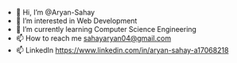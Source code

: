 - 👋 Hi, I’m @Aryan-Sahay
- 👀 I’m interested in Web Development
- 🌱 I’m currently learning Computer Science Engineering
- 📫 How to reach me sahayaryan04@gmail.com 
- 📫 LinkedIn https://www.linkedin.com/in/aryan-sahay-a17068218
<!---
Aryan-Sahay/Aryan-Sahay is a ✨ special ✨ repository because its `README.md` (this file) appears on your GitHub profile.
You can click the Preview link to take a look at your changes.
--->
